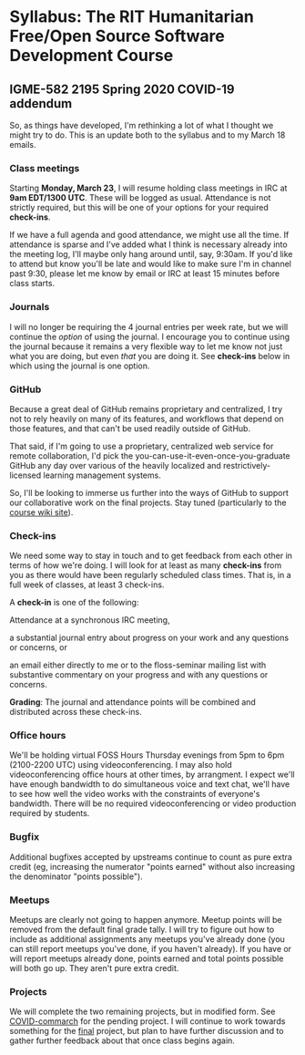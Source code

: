 
# Syllabus: The RIT Humanitarian Free/Open Source Software Development Course

## IGME-582 2195 Spring 2020 COVID-19 addendum 

So, as things have developed, I'm rethinking a lot of what I thought we 
might try to do. This is an update both to the syllabus and to my March 18 
emails.

### Class meetings 

Starting **Monday, March 23**, I will resume holding class meetings in IRC at 
**9am EDT/1300 UTC**. These will be logged as usual. Attendance is not strictly 
required, but this will be one of your options for your required 
**check-ins**. 

If we have a full agenda and good attendance, we might use all 
the time. If attendance is sparse and I've added what I think is necessary 
already into the meeting log, I'll maybe only hang around until, say, 
9:30am. If you'd like to attend but know you'll be late and would like to 
make sure I'm in channel past 9:30, please let me know by email or IRC at 
least 15 minutes before class starts.

### Journals

I will no longer be requiring the 4 journal entries per week rate, but we 
will continue the *option* of using the journal. I encourage you to continue 
using the journal because it remains a very flexible way to let me know not 
just what you are doing, but even *that* you are doing it. See **check-ins** 
below in which using the journal is one option.

### GitHub

Because a great deal of GitHub remains proprietary and centralized, I try 
not to rely heavily on many of its features, and workflows that depend on 
those features, and that can't be used readily outside of GitHub.

That said, if I'm going to use a proprietary, centralized web service for 
remote collaboration, I'd pick the you-can-use-it-even-once-you-graduate 
GitHub any day over various of the heavily localized and 
restrictively-licensed learning management systems.

So, I'll be looking to immerse us further into the ways of GitHub to support 
our collaborative work on the final projects. Stay tuned (particularly to 
the [course wiki site](https://github.com/ritjoe/hfoss/wiki)).


### Check-ins

We need some way to stay in touch and to get feedback from each 
other in terms of how we're doing. I will look for at least as many 
**check-ins** from you as there would have been regularly scheduled class 
times. That is, in a full week of classes, at least 3 check-ins.

A **check-in** is one of the following: 

Attendance at a synchronous IRC meeting, 

a substantial journal entry about progress on your work and any questions or 
concerns, or 

an email either directly to me or to the floss-seminar mailing 
list with substantive commentary on your progress and with any questions or 
concerns. 

**Grading**: The journal and attendance points will be combined and distributed across these 
check-ins.

### Office hours

We'll be holding virtual FOSS Hours Thursday evenings from 5pm 
to 6pm (2100-2200 UTC) using videoconferencing. I may also hold 
videoconferencing office hours at other times, by arrangment. I expect we'll 
have enough bandwidth to do simultaneous voice and text chat, we'll have to 
see how well the video works with the constraints of everyone's bandwidth.
There will be no required videoconferencing or video production required by 
students. 


### Bugfix

Additional bugfixes accepted by upstreams continue to count as pure 
extra credit (eg, increasing the numerator "points earned" without also 
increasing the denominator "points possible").

### Meetups

Meetups are clearly not going to happen anymore. Meetup points will 
be removed from the default final grade tally. I will try to figure out how 
to include as additional assignments any meetups you've already done 
(you can still report meetups you've done, if you haven't already). If you 
have or will report meetups already done, points earned and total points 
possible will both go up. They aren't pure extra credit.

### Projects

We will complete the two remaining projects, but in modified form.  See 
[COVID-commarch](COVID-commarch) for the pending project. I will continue to 
work towards something for the [final](final) project, but plan to have 
further discussion and to gather further feedback about that once class 
begins again.

